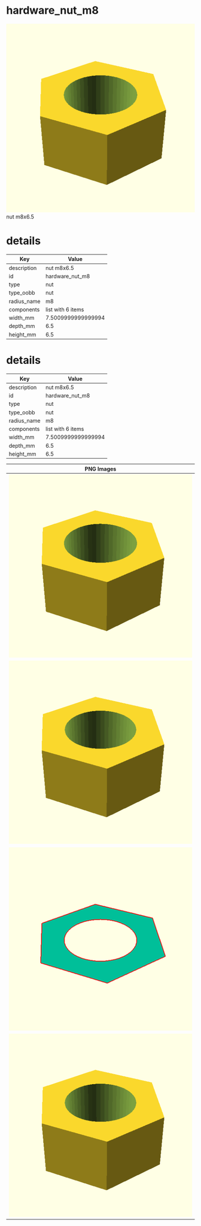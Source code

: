 # hardware_nut_m8  
![true.png](true.png)  
nut m8x6.5
# details
| Key         | Value                                                                                                                                                                                                                                                                                                                                                                                                                                                                                                                                                                                                                                                                      |
| ----------- | -------------------------------------------------------------------------------------------------------------------------------------------------------------------------------------------------------------------------------------------------------------------------------------------------------------------------------------------------------------------------------------------------------------------------------------------------------------------------------------------------------------------------------------------------------------------------------------------------------------------------------------------------------------------------- |
| description | nut m8x6.5                                                                                                                                                                                                                                                                                                                                                                                                                                                                                                                                                                                                                                                                 |
| id          | hardware_nut_m8                                                                                                                                                                                                                                                                                                                                                                                                                                                                                                                                                                                                                                                            |
| type        | nut                                                                                                                                                                                                                                                                                                                                                                                                                                                                                                                                                                                                                                                                        |
| type_oobb   | nut                                                                                                                                                                                                                                                                                                                                                                                                                                                                                                                                                                                                                                                                        |
| radius_name | m8                                                                                                                                                                                                                                                                                                                                                                                                                                                                                                                                                                                                                                                                         |
| components  | list with 6 items                                                                                                                                                                                                                                                                                                                                                                                                                                                                                                                                                                                                                                                          |
| width_mm    | 7.5009999999999994                                                                                                                                                                                                                                                                                                                                                                                                                                                                                                                                                                                                                                                         |
| depth_mm    | 6.5                                                                                                                                                                                                                                                                                                                                                                                                                                                                                                                                                                                                                                                                        |
| height_mm   | 6.5                                                                                                                                                                                                                                                                                                                                                                                                                                                                                                                                                                                                                                                                        |

# details
| Key         | Value                                                                                                                                                                                                                                                                                                                                                                                                                                                                                                                                                                                                                                                                      |
| ----------- | -------------------------------------------------------------------------------------------------------------------------------------------------------------------------------------------------------------------------------------------------------------------------------------------------------------------------------------------------------------------------------------------------------------------------------------------------------------------------------------------------------------------------------------------------------------------------------------------------------------------------------------------------------------------------- |
| description | nut m8x6.5                                                                                                                                                                                                                                                                                                                                                                                                                                                                                                                                                                                                                                                                 |
| id          | hardware_nut_m8                                                                                                                                                                                                                                                                                                                                                                                                                                                                                                                                                                                                                                                            |
| type        | nut                                                                                                                                                                                                                                                                                                                                                                                                                                                                                                                                                                                                                                                                        |
| type_oobb   | nut                                                                                                                                                                                                                                                                                                                                                                                                                                                                                                                                                                                                                                                                        |
| radius_name | m8                                                                                                                                                                                                                                                                                                                                                                                                                                                                                                                                                                                                                                                                         |
| components  | list with 6 items                                                                                                                                                                                                                                                                                                                                                                                                                                                                                                                                                                                                                                                          |
| width_mm    | 7.5009999999999994                                                                                                                                                                                                                                                                                                                                                                                                                                                                                                                                                                                                                                                         |
| depth_mm    | 6.5                                                                                                                                                                                                                                                                                                                                                                                                                                                                                                                                                                                                                                                                        |
| height_mm   | 6.5                                                                                                                                                                                                                                                                                                                                                                                                                                                                                                                                                                                                                                                                        |

| PNG Images |
| --- |
| ![3dpr.png](3dpr.png) |
| ![laser.png](laser.png) |
| ![laser_flat.png](laser_flat.png) |
| ![true.png](true.png) |

